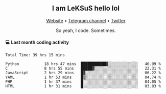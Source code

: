 <h2 align="center">I am LeKSuS hello lol</h2>
<div align="center">
  <a href="https://leksus.net">Website</a> •
  <a href="https://t.me/leksus_was_here">Telegram channel</a> •
  <a href="https://twitter.com/___LeKSuS___">Twitter</a>
</div>
<p align="center">So yeah, I code. Sometimes.</p>

#### :computer: Last month coding activity
<!--START_SECTION:waka-->

```text
Total Time: 39 hrs 15 mins

Python           18 hrs 47 mins  ███████████▓░░░░░░░░░░░░░   46.99 %
C                8 hrs 55 mins   █████▓░░░░░░░░░░░░░░░░░░░   22.31 %
JavaScript       2 hrs 29 mins   █▓░░░░░░░░░░░░░░░░░░░░░░░   06.22 %
YAML             1 hr 53 mins    █▒░░░░░░░░░░░░░░░░░░░░░░░   04.74 %
PHP              1 hr 37 mins    █░░░░░░░░░░░░░░░░░░░░░░░░   04.05 %
HTML             1 hr 31 mins    █░░░░░░░░░░░░░░░░░░░░░░░░   03.83 %
```

<!--END_SECTION:waka-->

<!-- flag{4_l0t_0f_1nter35t1ng_th1ng5_4r3_1n_publ1c_d0m41n} -->
